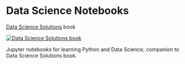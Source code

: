 # Data Science Notebooks

[Data Science Solutions](https://www.amazon.com/Data-Science-Solutions-Startup-Workflow/dp/1520545312) book

[![Data Science Solutions book](https://github.com/Startupsci/data-science-notebooks/blob/master/dss-cover-300.jpg "Data Science Solutions book")](https://www.amazon.com/Data-Science-Solutions-Startup-Workflow/dp/1520545312)

Jupyter notebooks for learning Python and Data Science, companion to Data Science Solutions book.
